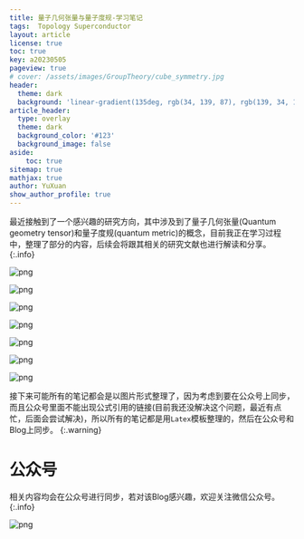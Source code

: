 ```yaml
---
title: 量子几何张量与量子度规-学习笔记
tags:  Topology Superconductor
layout: article
license: true
toc: true
key: a20230505
pageview: true
# cover: /assets/images/GroupTheory/cube_symmetry.jpg
header:
  theme: dark
  background: 'linear-gradient(135deg, rgb(34, 139, 87), rgb(139, 34, 139))'
article_header:
  type: overlay
  theme: dark
  background_color: '#123'
  background_image: false
aside:
    toc: true
sitemap: true
mathjax: true
author: YuXuan
show_author_profile: true
---
```

最近接触到了一个感兴趣的研究方向，其中涉及到了量子几何张量(Quantum geometry tensor)和量子度规(quantum metric)的概念，目前我正在学习过程中，整理了部分的内容，后续会将跟其相关的研究文献也进行解读和分享。
{:.info}
<!--more-->

![png](/assets/images/20230505/quantum%20metric_page-0003.jpg)

![png](/assets/images/20230505/quantum%20metric_page-0004.jpg)

![png](/assets/images/20230505/quantum%20metric_page-0005.jpg)

![png](/assets/images/20230505/quantum%20metric_page-0006.jpg)

![png](/assets/images/20230505/quantum%20metric_page-0007.jpg)

![png](/assets/images/20230505/quantum%20metric_page-0008.jpg)

![png](/assets/images/20230505/quantum%20metric_page-0009.jpg)


接下来可能所有的笔记都会是以图片形式整理了，因为考虑到要在公众号上同步，而且公众号里面不能出现公式引用的链接(目前我还没解决这个问题，最近有点忙，后面会尝试解决)，所以所有的笔记都是用`Latex`模板整理的，然后在公众号和Blog上同步。
{:.warning}

# 公众号
相关内容均会在公众号进行同步，若对该Blog感兴趣，欢迎关注微信公众号。
{:.info}

![png](/assets/images/qrcode.jpg)